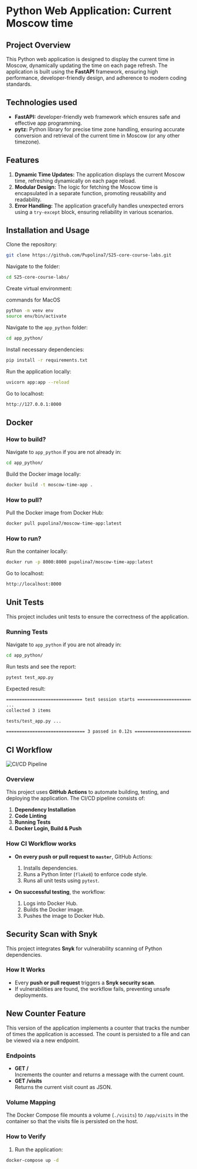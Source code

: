 # Python Web Application: Current Moscow time

## Project Overview

This Python web application is designed to display the current time in Moscow, dynamically updating the time on each page refresh. The application is built using the **FastAPI** framework, ensuring high performance, developer-friendly design, and adherence to modern coding standards.

## Technologies used

- **FastAPI:** developer-friendly web framework which ensures safe and effective app programming.
- **pytz:** Python library for precise time zone handling, ensuring accurate conversion and retrieval of the current time in Moscow (or any other timezone).

## Features

1. **Dynamic Time Updates:**
The application displays the current Moscow time, refreshing dynamically on each page reload.
2. **Modular Design:**
The logic for fetching the Moscow time is encapsulated in a separate function, promoting reusability and readability.
3. **Error Handling:**
The application gracefully handles unexpected errors using a ```try-except``` block, ensuring reliability in various scenarios.

## Installation and Usage

Clone the repository:

```bash
git clone https://github.com/Pupolina7/S25-core-course-labs.git
```

Navigate to the folder:

```bash
cd S25-core-course-labs/
```

Create virtual environment:

commands for MacOS

```bash
python -m venv env
source env/bin/activate
```

Navigate to the ```app_python``` folder:

```bash
cd app_python/
```

Install necessary dependencies:

```bash
pip install -r requirements.txt
```

Run the application locally:

```bash
uvicorn app:app --reload
```

Go to localhost:

```bash
http://127.0.0.1:8000
```

## Docker

### How to build?

Navigate to ```app_python``` if you are not already in:

```bash
cd app_python/
```

Build the Docker image locally:

```bash
docker build -t moscow-time-app .
```

### How to pull?

Pull the Docker image from Docker Hub:

```bash
docker pull pupolina7/moscow-time-app:latest
```

### How to run?

Run the container locally:

```bash
docker run -p 8000:8000 pupolina7/moscow-time-app:latest
```

Go to localhost:

```bash
http://localhost:8000
```

## Unit Tests

This project includes unit tests to ensure the correctness of the application.

### Running Tests

Navigate to ```app_python``` if you are not already in:

```bash
cd app_python/
```

Run tests and see the report:

```bash
pytest test_app.py
```

Expected result:

```bash
============================= test session starts =============================
...
collected 3 items                                                              

tests/test_app.py ...                                                  [100%]

============================== 3 passed in 0.12s ==============================
```

## CI Workflow

![CI/CD Pipeline](https://github.com/Pupolina7/S25-core-course-labs/actions/workflows/python_ci.yml/badge.svg)

### Overview

This project uses **GitHub Actions** to automate building, testing, and deploying the application. The CI/CD pipeline consists of:

1. **Dependency Installation**
2. **Code Linting**
3. **Running Tests**
4. **Docker Login, Build & Push**

### How CI Workflow works

- **On every push or pull request to ```master```**, GitHub Actions:
  1. Installs dependencies.
  2. Runs a Python linter (```flake8```) to enforce code style.
  3. Runs all unit tests using ```pytest```.

- **On successful testing**, the workflow:
  1. Logs into Docker Hub.
  2. Builds the Docker image.
  3. Pushes the image to Docker Hub.

## Security Scan with Snyk

This project integrates **Snyk** for vulnerability scanning of Python dependencies.

### How It Works

- Every **push or pull request** triggers a **Snyk security scan**.
- If vulnerabilities are found, the workflow fails, preventing unsafe deployments.

## New Counter Feature

This version of the application implements a counter that tracks the number of times the application is accessed. The count is persisted to a file and can be viewed via a new endpoint.

### Endpoints

- **GET /**  
  Increments the counter and returns a message with the current count.
- **GET /visits**  
  Returns the current visit count as JSON.

### Volume Mapping

The Docker Compose file mounts a volume (`./visits`) to `/app/visits` in the container so that the visits file is persisted on the host.

### How to Verify

1. Run the application:

```bash
docker-compose up -d
```
